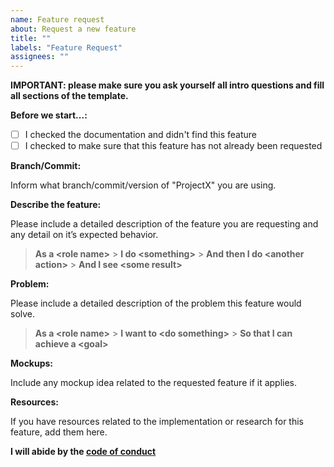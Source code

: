 ```yaml
---
name: Feature request
about: Request a new feature
title: ""
labels: "Feature Request"
assignees: ""
---
```


**IMPORTANT: please make sure you ask yourself all intro questions and fill all sections of the template.**

**Before we start...:**

- [ ] I checked the documentation and didn't find this feature
- [ ] I checked to make sure that this feature has not already been requested

**Branch/Commit:**

Inform what branch/commit/version of "ProjectX" you are using.

**Describe the feature:**

Please include a detailed description of the feature you are requesting and any detail on it’s expected behavior.

> **As a \<role name\>** > **I do \<something\>** > **And then I do \<another action\>** > **And I see \<some result\>**

**Problem:**

Please include a detailed description of the problem this feature would solve.

> **As a \<role name\>** > **I want to \<do something\>** > **So that I can achieve a \<goal\>**

**Mockups:**

Include any mockup idea related to the requested feature if it applies.

**Resources:**

If you have resources related to the implementation or research for this feature, add them here.

**I will abide by the [code of conduct](https://github.com/fastruby/projectx/blob/main/CODE_OF_CONDUCT.md)**
